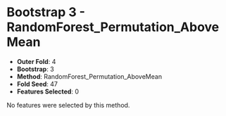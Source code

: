 # Bootstrap 3 - RandomForest_Permutation_AboveMean

- **Outer Fold**: 4
- **Bootstrap**: 3
- **Method**: RandomForest_Permutation_AboveMean
- **Fold Seed**: 47
- **Features Selected**: 0

No features were selected by this method.
